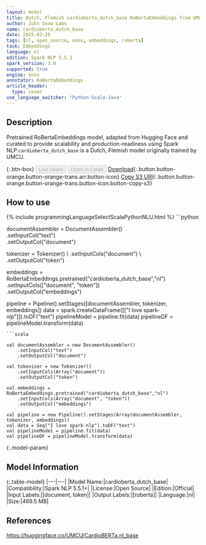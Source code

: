 ```yaml
---
layout: model
title: Dutch, Flemish cardioberta_dutch_base RoBertaEmbeddings from UMCU
author: John Snow Labs
name: cardioberta_dutch_base
date: 2025-03-29
tags: [nl, open_source, onnx, embeddings, roberta]
task: Embeddings
language: nl
edition: Spark NLP 5.5.1
spark_version: 3.0
supported: true
engine: onnx
annotator: RoBertaEmbeddings
article_header:
  type: cover
use_language_switcher: "Python-Scala-Java"
---
```


## Description

Pretrained RoBertaEmbeddings model, adapted from Hugging Face and curated to provide scalability and production-readiness using Spark NLP.`cardioberta_dutch_base` is a Dutch, Flemish model originally trained by UMCU.

{:.btn-box}
<button class="button button-orange" disabled>Live Demo</button>
<button class="button button-orange" disabled>Open in Colab</button>
[Download](https://s3.amazonaws.com/auxdata.johnsnowlabs.com/public/models/cardioberta_dutch_base_nl_5.5.1_3.0_1743257033148.zip){:.button.button-orange.button-orange-trans.arr.button-icon}
[Copy S3 URI](s3://auxdata.johnsnowlabs.com/public/models/cardioberta_dutch_base_nl_5.5.1_3.0_1743257033148.zip){:.button.button-orange.button-orange-trans.button-icon.button-copy-s3}

## How to use



<div class="tabs-box" markdown="1">
{% include programmingLanguageSelectScalaPythonNLU.html %}
```python
 
documentAssembler = DocumentAssembler() \
      .setInputCol("text") \
      .setOutputCol("document")
    
tokenizer = Tokenizer() \ 
      .setInputCols("document") \ 
      .setOutputCol("token")

embeddings = RoBertaEmbeddings.pretrained("cardioberta_dutch_base","nl") \
      .setInputCols(["document", "token"]) \
      .setOutputCol("embeddings")       
        
pipeline = Pipeline().setStages([documentAssembler, tokenizer, embeddings])
data = spark.createDataFrame([["I love spark-nlp"]]).toDF("text")
pipelineModel = pipeline.fit(data)
pipelineDF = pipelineModel.transform(data)

```
```scala

val documentAssembler = new DocumentAssembler() 
    .setInputCol("text") 
    .setOutputCol("document")
    
val tokenizer = new Tokenizer() 
    .setInputCols(Array("document"))
    .setOutputCol("token")

val embeddings = RoBertaEmbeddings.pretrained("cardioberta_dutch_base","nl") 
    .setInputCols(Array("document", "token")) 
    .setOutputCol("embeddings")

val pipeline = new Pipeline().setStages(Array(documentAssembler, tokenizer, embeddings))
val data = Seq("I love spark-nlp").toDF("text")
val pipelineModel = pipeline.fit(data)
val pipelineDF = pipelineModel.transform(data)

```
</div>

{:.model-param}
## Model Information

{:.table-model}
|---|---|
|Model Name:|cardioberta_dutch_base|
|Compatibility:|Spark NLP 5.5.1+|
|License:|Open Source|
|Edition:|Official|
|Input Labels:|[document, token]|
|Output Labels:|[roberta]|
|Language:|nl|
|Size:|469.5 MB|

## References

https://huggingface.co/UMCU/CardioBERTa.nl_base